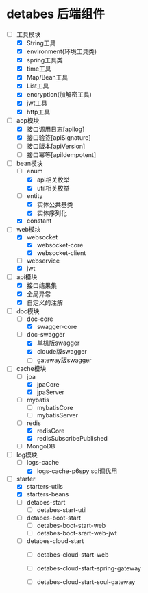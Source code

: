 # detabes 后端组件
* [ ] 工具模块
    - [x] String工具
    - [x] environment(环境工具类) 
    - [x] spring工具类 
    - [x] time工具
    - [x] Map/Bean工具
    - [x] List工具
    - [x] encryption(加解密工具)
    - [x] jwt工具
    - [x] http工具
    
* [ ] aop模块
    - [x] 接口调用日志[apilog] 
    - [x] 接口验签[apiSignature]
    - [ ] 接口版本[apiVersion]
    - [ ] 接口幂等[apiIdempotent]  
    
* [ ] bean模块
    - [ ] enum
        - [x] api相关枚举
        - [x] util相关枚举
    - [ ] entity
        - [x] 实体公共基类
        - [x] 实体序列化
    - [x] constant
            
* [ ] web模块    
    - [x] websocket
        - [x] websocket-core
        - [x] websocket-client
    - [ ] webservice
    - [x] jwt
    
* [ ] api模块
    - [x] 接口结果集
    - [x] 全局异常
    - [x] 自定义的注解
 
* [ ] doc模块
    - [ ] doc-core
        - [x] swagger-core
    - [ ] doc-swagger
        - [x] 单机版swagger
        - [x] cloude版swagger
        - [ ] gateway版swagger
 
* [ ] cache模块
    - [ ] jpa
        - [x] jpaCore
        - [x] jpaServer
    - [ ] mybatis
        - [ ] mybatisCore
        - [ ] mybatisServer
    - [ ] redis
        - [x] redisCore
        - [x] redisSubscribePublished
    - [ ] MongoDB
    
* [ ] log模块
    - [ ] logs-cache 
        - [x] logs-cache-p6spy sql调优用
 
* [ ] starter
    - [x] starters-utils
    - [x] starters-beans
    - [ ] detabes-start
        - [ ] detabes-start-util
    - [ ] detabes-boot-start
        - [ ] detabes-boot-start-web
        - [ ] detabes-boot-srart-web-jwt
    - [ ] detabes-cloud-start
        - [ ] detabes-cloud-start-web
        - [ ] detabes-cloud-start-spring-gateway
        - [ ] detabes-cloud-start-soul-gateway
    
    
    
    
